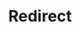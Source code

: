 ﻿---
layout: src/layouts/Redirect.astro
title: Redirect
redirect: /docs/deployments/kubernetes/kubectl
pubDate:  2023-01-01
navSearch: false
navSitemap: false
navMenu: false
---

